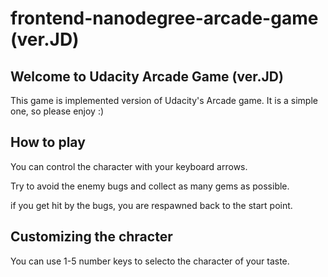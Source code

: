 # frontend-nanodegree-arcade-game (ver.JD)

## Welcome to Udacity Arcade Game (ver.JD)

This game is implemented version of Udacity's Arcade game.  It is a simple one, so please enjoy :)

## How to play

You  can control the character with your keyboard arrows. 

Try to avoid the enemy bugs and collect as many gems as possible.

if you get hit by the bugs, you are respawned back to the start point. 


## Customizing the chracter

You can use 1-5 number keys to selecto the character of your taste.
